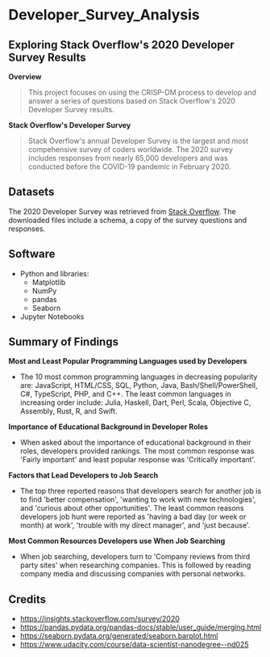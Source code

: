 # Developer_Survey_Analysis
## Exploring Stack Overflow's 2020 Developer Survey Results
**Overview**
>This project focuses on using the CRISP-DM process to develop and answer a series of questions based on Stack Overflow's 2020 Developer Survey results.

**Stack Overflow's Developer Survey**
>Stack Overflow's annual Developer Survey is the largest and most compehensive survey of coders worldwide. The 2020 survey includes responses from nearly 65,000 developers and was conducted before the COVID-19 pandemic in February 2020. 

## Datasets
The 2020 Developer Survey was retrieved from [Stack Overflow](https://insights.stackoverflow.com/survey/2020). The downloaded files include a schema, a copy of the survey questions and responses. 

## Software
* Python and libraries:
  * Matplotlib
  * NumPy
  * pandas
  * Seaborn
* Jupyter Notebooks

## Summary of Findings
**Most and Least Popular Programming Languages used by Developers**
* The 10 most common programming languages in decreasing popularity are: JavaScript, HTML/CSS, SQL, Python, Java, Bash/Shell/PowerShell, C#, TypeScript, PHP, and C++. The least common languages in increasing order include: Julia, Haskell, Dart, Perl, Scala, Objective C, Assembly, Rust, R, and Swift.

**Importance of Educational Background in Developer Roles**
* When asked about the importance of educational background in their roles, developers provided rankings. The most common response was 'Fairly important' and least popular response was 'Critically important'.

**Factors that Lead Developers to Job Search**
* The top three reported reasons that developers search for another job is to find 'better compensation', 'wanting to work with new technologies', and 'curious about other opportunities'. The least common reasons developers job hunt were reported as 'having a bad day (or week or month) at work', 'trouble with my direct manager', and 'just because'.

**Most Common Resources Developers use When Job Searching**
* When job searching, developers turn to 'Company reviews from third party sites' when researching companies. This is followed by reading company media and discussing companies with personal networks. 

## Credits
* https://insights.stackoverflow.com/survey/2020
* https://pandas.pydata.org/pandas-docs/stable/user_guide/merging.html
* https://seaborn.pydata.org/generated/seaborn.barplot.html
* https://www.udacity.com/course/data-scientist-nanodegree--nd025
